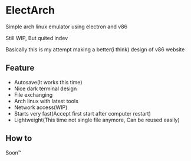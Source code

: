 # ElectArch
Simple arch linux emulator using electron and v86

Still WIP, But quited indev

Basically this is my attempt making a better(i think) design of v86 website

## Feature
 - Autosave(It works this time)
 - Nice dark terminal design
 - File exchanging
 - Arch linux with latest tools
 - Network access(WIP)
 - Starts very fast(Accept first start after computer restart)
 - Lightweight(This time not single file anymore, Can be reused easily)

## How to
Soon:tm:
